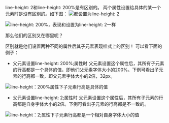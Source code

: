 line-height: 2和line-height: 200%是有区别的。 两个属性设置给具体的某一个元素时是没有区别的。如下图：
![都设置为line-height: 2](https://ooo.0o0.ooo/2017/06/21/59497cf782b9a.png)

![line-height: 200%，表现和设置为line-height: 2一样](https://ooo.0o0.ooo/2017/06/21/59497cf781cd2.png)

那么他们的区别又在哪里呢？

区别就是他们设置两种不同的属性后其子元素表现样式上的区别！ 可以看下面的例子：

- 父元素设置line-height: 200%;属性时 父元素设置这个属性后，其所有子元素的行高都是一个具体的值，即他们父元素字体大小的200%。下例可看出子元素的行高都一致，即父元素字体大小的2倍，32px。

![line-height：200%属性下子元素行高是具体的值](https://ooo.0o0.ooo/2017/06/21/59497cf7838b2.png)

- 父元素设置line-height: 2;属性时 父元素设置这个属性后，其所有子元素的行高都是自身字体大小的2倍。下例可看出子元素的行高都是不一致的。

![line-height：2;属性下子元素行高都是一个相对自身字体大小的值](https://ooo.0o0.ooo/2017/06/21/59497cf780a81.png)